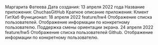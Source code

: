 Маргарита Фатеева
Дата создания: 13 апреля 2022 года
Название приложения: ChuchasGitHub
Краткое описание приложения: Клиент ГитХаб
Функционал:
18 апреля 2022 feature/hw4
Отображение списка пользователей. Отображение информации по конкретному пользователю. Поддержка смены ориентации экрана.
24 апреля 2022 feature/hw5
Отображение списка пользователей Github. Отображение информации по конкретному пользователю.